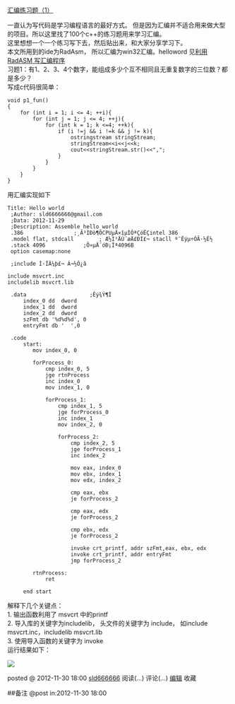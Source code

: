 #
[汇编练习题（1）](http://www.cnblogs.com/sld666666/archive/2012/11/30/2796650.html)

一直认为写代码是学习编程语言的最好方式。 但是因为汇编并不适合用来做大型的项目。所以这里找了100个c++的练习题用来学习汇编。  
这里想想一个一个练习写下去，然后贴出来，和大家分享学习下。  
本文所用到的ide为RadAsm， 所以汇编为win32汇编。helloword 见[利用RadASM
写汇编程序](http://www.cnblogs.com/sld666666/archive/2010/11/14/1877260.html)  
习题1：有1、2、3、4个数字，能组成多少个互不相同且无重复数字的三位数？都是多少？  
写成c代码很简单：

    void p1_fun() 
    { 
        for (int i = 1; i <= 4; ++i){ 
            for (int j = 1; j <= 4; ++j){ 
                for (int k = 1; k <=4; ++k){ 
                    if (i !=j && i !=k && j != k){ 
                        ostringstream stringStream; 
                        stringStream<<i<<j<<k; 
                        cout<<stringStream.str()<<","; 
                    } 
                } 
            } 
        } 
    }

用汇编实现如下

    Title: Hello world 
     ;Author: sld6666666@gmail.com    
     ;Data: 2012-11-29 
     ;Description: Assemble hello world
     .386                ;¸Ã³ÌÐò¶ÔCPUµÄ×îµÍÒªÇóÊÇintel 386 
     .model flat, stdcall        ; Æ½Ì¹ÄÚ´æÄ£ÐÍ£¬ stacll º¯Êýµ÷ÓÃ·½Ê½ 
     .stack 4096            ;Õ»µÄ´óÐ¡Îª4096B
     option casemap:none
     
     ;include Í·ÎÄ¼þ£¬ Á¬½Ó¿â 
    
    include msvcrt.inc
    includelib msvcrt.lib
     
     .data                    ;Êý¾Ý¶Î
         index_0 dd  dword
         index_1 dd  dword
         index_2 dd  dword
         szFmt db '%d%d%d', 0
         entryFmt db '  ',0
     
     .code
         start:
         	mov	index_0, 0
         
         	forProcess_0:
         		cmp	index_0, 5
         		jge	rtnProcess	
         		inc	index_0	
         		mov	index_1, 0
         		
         		forProcess_1:
         			cmp index_1, 5
         			jge	forProcess_0
         			inc index_1
         			mov	index_2, 0
         			
         			forProcess_2:
         				cmp index_2, 5
         				jge forProcess_1
         				inc index_2
         				
         				mov eax, index_0
         				mov ebx, index_1
         				mov edx, index_2
         				
         				cmp eax, ebx
         				je forProcess_2
         				
         				cmp eax, edx
         				je forProcess_2
         				
         				cmp ebx, edx
         				je forProcess_2
         				
         				invoke crt_printf, addr szFmt,eax, ebx, edx
         				invoke crt_printf, addr entryFmt
         				jmp forProcess_2
    
            rtnProcess:
             	ret
         
         end start

解释下几个关键点：  
1\. 输出函数利用了 msvcrt 中的printf  
2\. 导入库的关键字为includelib， 头文件的关键字为 include， 如include msvcrt.inc，includelib
msvcrt.lib  
3\. 使用导入函数的关键字为 invoke  
运行结果如下：

![](http://pic002.cnblogs.com/images/2012/124057/2012113018000764.jpg)

posted @ 2012-11-30 18:00 [sld666666](http://www.cnblogs.com/sld666666/)
阅读(...) 评论(...) [编辑](https://i.cnblogs.com/EditPosts.aspx?postid=2796650) 收藏

##备注 
 @post in:2012-11-30 18:00